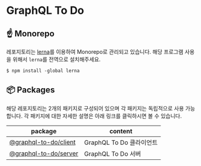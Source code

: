 # GraphQL To Do

## ☝️ Monorepo

레포지토리는 [lerna](https://github.com/lerna/lerna)를 이용하여 Monorepo로 관리되고 있습니다.
해당 프로그램 사용을 위해서 `lerna`를 전역으로 설치해주세요.

```
$ npm install -global lerna
```

## 📦 Packages

해당 레포지토리는 2개의 패키지로 구성되어 있으며 각 패키지는 독립적으로 사용 가능합니다. 각 패키지에 대한 자세한 설명은 아래 링크를 클릭하시면 볼 수 있습니다.

| package                                    | content                  |
| ------------------------------------------ | ------------------------ |
| [@graphql-to-do/client](./packages/client) | GraphQL To Do 클라이언트 |
| [@graphql-to-do/server](./packages/server) | GraphQL To Do 서버       |
